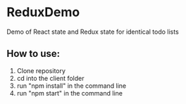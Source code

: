 # ReduxDemo
Demo of React state and Redux state for identical todo lists

## How to use:
1. Clone repository
2. cd into the client folder
3. run "npm install" in the command line
4. run "npm start" in the command line
